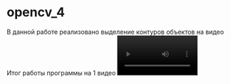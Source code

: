 # opencv_4
В данной работе реализовано выделение контуров объектов на видео 
Итог работы программы на 1 видео
<video src='C:\Users\Alex\source\repos\opencv_4\opencv_4\output_video1.avi' width=180/>
Итог работы программы на 2 видео
<video src='C:\Users\Alex\source\repos\opencv_4\opencv_4\output_video2.avi' width=180/>
